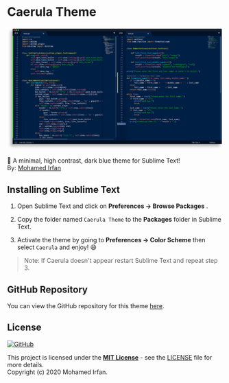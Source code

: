# Caerula Theme

![Sublime](demo_sublime.png)

🎨 A minimal, high contrast, dark blue theme for Sublime Text!  
By: [Mohamed Irfan](https://github.com/mohamedirfansh)

## Installing on Sublime Text

1. Open Sublime Text and click on **Preferences -> Browse Packages** . 

2. Copy the folder named `Caerula Theme` to the **Packages** folder in Sublime Text.

3. Activate the theme by going to **Preferences -> Color Scheme** then select `Caerula` and enjoy! 😄

> Note: If Caerula doesn't appear restart Sublime Text and repeat step 3.

## GitHub Repository

You can view the GitHub repository for this theme [here](https://github.com/mohamedirfansh/Caerula-Theme).

## License

[![GitHub](https://img.shields.io/github/license/mohamedirfansh/Caerula-Theme)](https://github.com/mohamedirfansh/Caerula-Theme/blob/master/LICENSE)

This project is licensed under the **[MIT License](http://opensource.org/licenses/mit-license.php)** - see the [LICENSE](https://github.com/mohamedirfansh/Caerula-Theme/blob/master/LICENSE) file for more details.  
Copyright (c) 2020 Mohamed Irfan.